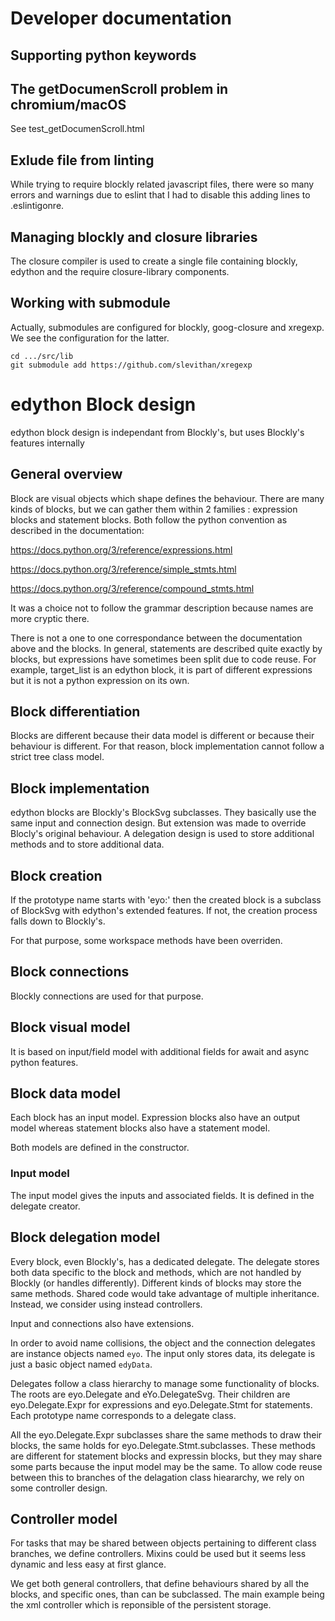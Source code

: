 # Developer documentation

## Supporting python keywords

## The getDocumenScroll problem in chromium/macOS

See test_getDocumenScroll.html

## Exlude file from linting

While trying to require blockly related javascript files, there were so many errors and warnings due to eslint that I had to disable this adding lines to .eslintigonre.

## Managing blockly and closure libraries

The closure compiler is used to create a single file containing blockly, edython and the require closure-library components.

## Working with submodule

Actually, submodules are configured for blockly, goog-closure and xregexp.
We see the configuration for the latter.

```
cd .../src/lib
git submodule add https://github.com/slevithan/xregexp
```

# edython Block design

edython block design is independant from Blockly's,
but uses Blockly's features internally

## General overview

Block are visual objects which shape defines the behaviour.
There are many kinds of blocks, but we can gather them within 2 families : expression blocks and statement blocks.
Both follow the python convention as described in the documentation:

https://docs.python.org/3/reference/expressions.html

https://docs.python.org/3/reference/simple_stmts.html

https://docs.python.org/3/reference/compound_stmts.html

It was a choice not to follow the grammar description because names are more cryptic there.

There is not a one to one correspondance between the documentation above and the blocks. In general, statements are described quite exactly by blocks, but expressions have sometimes been split due to code reuse. For example, target_list is an edython block, it is part of different expressions but it is not a python expression on its own.

## Block differentiation

Blocks are different because their data model is different or because their behaviour is different. For that reason, block implementation cannot follow a strict tree class model.

## Block implementation

edython blocks are Blockly's BlockSvg subclasses.
They basically use the same input and connection design.
But extension was made to override Blocly's original behaviour. A delegation design is used to store additional methods and to store additional data.

## Block creation

If the prototype name starts with 'eyo:' then the created block is a subclass of BlockSvg with edython's extended features. If not, the creation process falls down to Blockly's.

For that purpose, some workspace methods have been overriden.

## Block connections

Blockly connections are used for that purpose.

## Block visual model

It is based on input/field model with additional fields for await and async python features.

## Block data model

Each block has an input model.
Expression blocks also have an output model whereas
statement blocks also have a statement model.

Both models are defined in the constructor.

### Input model

The input model gives the inputs and associated fields.
It is defined in the delegate creator.

## Block delegation model

Every block, even Blockly's, has a dedicated delegate.
The delegate stores both data specific to the block and methods, which are not handled by Blockly (or handles differently). Different kinds of blocks may store the same methods. Shared code would take advantage of multiple inheritance. Instead, we consider using instead controllers.

Input and connections also have extensions.

In order to avoid name collisions, the object and the connection delegates are instance objects named `eyo`.
The input only stores data, its delegate is just a basic object named `edyData`.

Delegates follow a class hierarchy to manage some functionality of blocks. The roots are eyo.Delegate and eYo.DelegateSvg. Their children are eyo.Delegate.Expr for expressions and eyo.Delegate.Stmt for statements. Each prototype name corresponds to a delegate class.

All the eyo.Delegate.Expr subclasses share the same methods to draw their blocks, the same holds for eyo.Delegate.Stmt.subclasses. These methods are different for statement blocks and expressin blocks, but they may share some parts because the input model may be the same.
To allow code reuse between this to branches of the delagation class hieararchy, we rely on some controller design.

## Controller model

For tasks that may be shared between objects pertaining to different class branches, we define controllers.
Mixins could be used but it seems less dynamic and less easy at first glance.

We get both general controllers, that define behaviours shared by all the blocks, and specific ones, than can be subclassed. The main example being the xml controller which is reponsible of the persistent storage.
